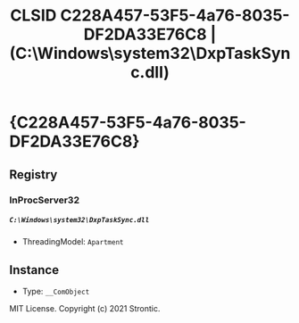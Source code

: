 ﻿---
title: "CLSID C228A457-53F5-4a76-8035-DF2DA33E76C8 | (C:\\Windows\\system32\\DxpTaskSync.dll)"
excerpt: What is COM-Object CLSID C228A457-53F5-4a76-8035-DF2DA33E76C8?
---

# {C228A457-53F5-4a76-8035-DF2DA33E76C8}


## Registry


### InProcServer32

##### `C:\Windows\system32\DxpTaskSync.dll`
* ThreadingModel: `Apartment`

## Instance

* Type: `__ComObject`

MIT License. Copyright (c) 2021 Strontic.


